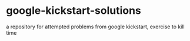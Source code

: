 # google-kickstart-solutions
a repository for attempted problems from google kickstart, exercise to kill time
